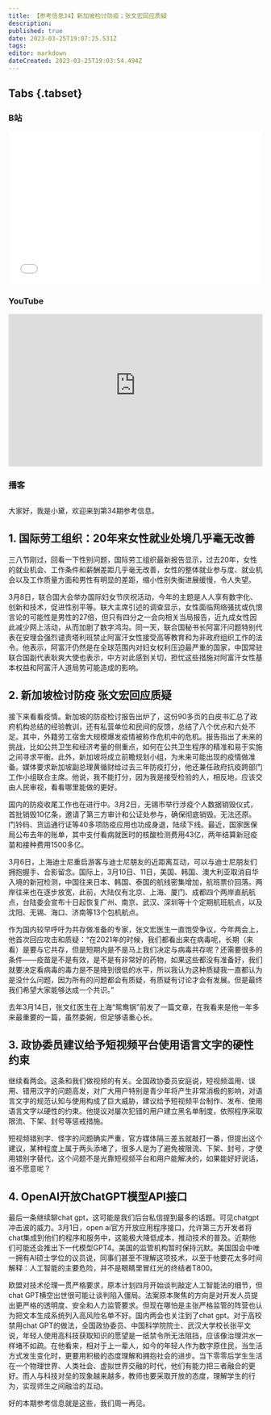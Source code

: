 ```yaml
---
title: 【参考信息34】新加坡检讨防疫；张文宏回应质疑
description: 
published: true
date: 2023-03-25T19:07:25.531Z
tags: 
editor: markdown
dateCreated: 2023-03-25T19:03:54.494Z
---
```


## Tabs {.tabset}
### B站
<div style="position: relative; padding: 30% 45%;">
<iframe style="position: absolute; width: 100%; height: 100%; left: 0; top: 0;" src="//player.bilibili.com/player.html?&bvid=BV1Wg4y1b7cp&page=1&as_wide=1&high_quality=1&danmaku=1&autoplay=0" scrolling="no" border="0" frameborder="no" framespacing="0" allowfullscreen="true"></iframe>
</div>

### YouTube
<div style="position: relative; padding: 30% 45%;">
<iframe style="position: absolute; top: 0; left: 0; width: 100%; height: 100%;" src="https://www.youtube-nocookie.com/embed/WD9r1ld7-Vc" title="YouTube video player" frameborder="0" allow="accelerometer; autoplay; clipboard-write; encrypted-media; gyroscope; picture-in-picture" allowfullscreen></iframe>
</div>
  
### 播客
<div class="podcast-player"></div>

## 

大家好，我是小黛，欢迎来到第34期参考信息。

## 1. 国际劳工组织：20年来女性就业处境几乎毫无改善

三八节刚过，回看一下性别问题，国际劳工组织最新报告显示，过去20年，女性的就业机会、工作条件和薪酬差距几乎毫无改善，女性的整体就业参与度、就业机会以及工作质量方面和男性有明显的差距，缩小性别失衡进展缓慢，令人失望。

3月8日，联合国大会举办国际妇女节庆祝活动，今年的主题是人人享有数字化、创新和技术，促进性别平等。联大主席引述的调查显示，女性面临网络骚扰或仇恨言论的可能性是男性的27倍，但只有四分之一会向相关当局报告，近九成女性因此减少网上活动，从而加剧了数字鸿沟。同一天，联合国秘书长阿富汗问题特别代表在安理会强烈谴责塔利班禁止阿富汗女性接受高等教育和为非政府组织工作的法令。他表示，阿富汗仍然是在全球范围内对妇女权利压迫最严重的国家，中国常驻联合国副代表耿爽大使也表示，中方对此感到关切，担忧这些措施对阿富汗女性基本权益和阿富汗人道局势可能造成的影响。

## 2. 新加坡检讨防疫 张文宏回应质疑

接下来看看疫情。新加坡的防疫检讨报告出炉了，这份90多页的白皮书汇总了政府机构总结的经验教训，还有私营单位和民间的反馈，总结了八个优点和六处不足。其中，外籍劳工宿舍大规模爆发疫情被称作危机中的危机。报告指出了未来的挑战，比如公共卫生和经济考量的侧重点，如何在公共卫生程序的精准和易于实施之间寻求平衡。此外，新加坡将成立前瞻规划小组，为未来可能出现的疫情做准备。媒体要求新加坡副总理黄循财给过去三年防疫打分，他还兼任政府抗疫跨部门工作小组联合主席。他说，我不能打分，因为我是接受检验的人，相反地，应该交由人民审视，看看哪里能做的更好。

国内的防疫收尾工作也在进行中。3月2日，无锡市举行涉疫个人数据销毁仪式，首批销毁10亿条，邀请了第三方审计和公证处参与，确保彻底销毁。无法还原。门铃码、货运通行证等40多项防疫应用也功成身退，陆续下线。最近，国家医保局公布去年的账单，其中支付看病就医时的核酸检测费用43亿，两年结算新冠疫苗和接种费用1500多亿。

3月6日，上海迪士尼重启游客与迪士尼朋友的近距离互动，可以与迪士尼朋友们拥抱握手、合影留念。国际上，3月10日、11日，美国、韩国、澳大利亚取消自华入境的新冠检测，中国往来日本、韩国、泰国的航线密集增加，航班票价回落。两岸往来也在逐步放宽，此前，大陆仅有北京、上海、厦门、成都四个两岸直航航点，台陆委会宣布十日起恢复广州、南京、武汉、深圳等十个定期航班航点，以及沈阳、无锡、海口、济南等13个包机航点。

作为国内较早呼吁为共存做准备的专家，张文宏医生一直饱受争议，今年两会上，他首次回应攻击和质疑：“在2021年的时候，我们都看出来在病毒呢，长期（来看）是要与它共存，但是短期内是不是马上我们决定与病毒共存呢？还需要很多的条件——疫苗是不是有效，是不是有非常好的药物，如果这些都没有准备好，我们就要决定看病毒的毒力是不是降到很低的水平，所以我认为这种质疑我一直都认为是没什么问题，因为所有的问题都会有质疑，有质疑有讨论才会有发展。但是最终我们希望大家能够达成一个共识。”

去年3月14日，张文红医生在上海“鸳鸯锅”前发了一篇文章，在我看来是他一年多来最重要的一篇，虽然委婉，但足够语重心长。

## 3. 政协委员建议给予短视频平台使用语言文字的硬性约束

继续看两会。这条和我们做视频的有关。全国政协委员安庭说，短视频滥用、误用、错用汉字的问题高发，对广大用户特别是青少年将产生非常消极的影响，对语言文字的规范认知与使用构成了巨大威胁，建议给予短视频平台制作、发布、使用语言文字以硬性的约束。他提议对屡次犯错的用户建立黑名单制度，依照程序采取限流、下架、封号等惩戒措施。

短视频错别字、怪字的问题确实严重，官方媒体隔三差五就敲打一番，但提出这个建议，某种程度上属于两头添堵了，很多人是为了避免被限流、下架、封号，才使用错别字替代，这个问题不是光靠短视频平台和用户能解决的，如果能好好说话，谁不愿意呢？

## 4. OpenAI开放ChatGPT模型API接口

最后一条继续聊chat gpt，这可能是我们后台私信提到最多的话题。可见chatgpt冲击波的威力。3月1日，open ai官方开放应用程序接口，允许第三方开发者将chat集成到他们的程序和服务中，这能极大降低成本，推动技术的普及。近期他们可能还会推出下一代模型GPT4。美国的监管机构暂时保持沉默。美国国会中唯一拥有AI硕士学位的议员说，同事们甚至不理解这项技术，以至于他要花太多时间解释：人工智能的主要危险，并不是眼睛里冒红光的终结者T800。

欧盟对技术伦理一贯严格要求，原本计划四月开始谈判敲定人工智能法的细节，但chat GPT横空出世很可能让谈判陷入僵局。法案原本聚焦的方向是对开发人员提出更严格的透明度、安全和人力监管要求。但现在哪怕是主张严格监管的阵营也认为把文本生成系统列入高风险名单不好。国内两会也关注到了chat gpt。对于高校禁用chat GPT的做法，全国政协委员、中国科学院院士、武汉大学校长张平文说，年轻人使用高科技获取知识的愿望是一纸禁令所无法阻挡，应该像治理洪水一样堵不如疏。在他看来，相对于上一辈人，如今的年轻人作为数字原住民，当生活方式发生变化时，更要用积极的态度理解和拥抱社会的进步。当下零零后学生生活在一个物理世界、人类社会、虚拟世界交融的时代，他们有能力把三者融合的更好。而人与科技对垒的现象越来越多，教师也要采取开放的态度，理解学生的行为，实现师生之间融洽的互动。

好的本期参考信息就是这些，我们周一再见。
